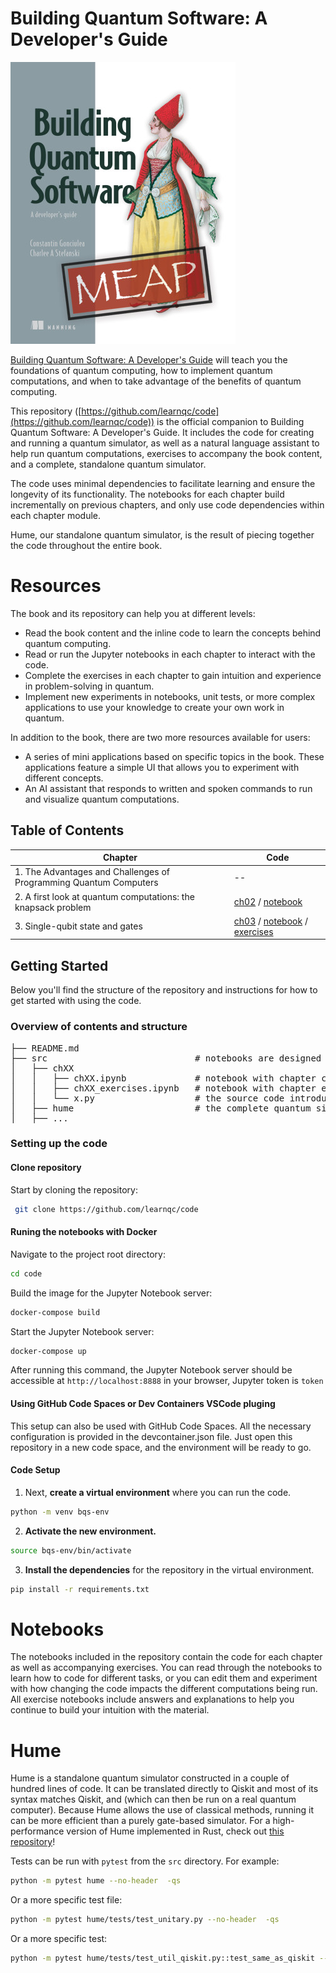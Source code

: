 # Building Quantum Software: A Developer's Guide



[<img src="/assets/images/Gonciulea-MEAP-HI.png">](https://www.manning.com/books/building-quantum-software)


[Building Quantum Software: A Developer's Guide](https://www.manning.com/books/building-quantum-software) will teach you the foundations of quantum computing, how to implement quantum computations, and when to take advantage of the benefits of quantum computing.

This repository ([https://github.com/learnqc/code](https://github.com/learnqc/code)) is the official companion to Building Quantum Software: A Developer's Guide. It includes the code for creating and running a quantum simulator, as well as a natural language assistant to help run quantum computations, exercises to accompany the book content, and a complete, standalone quantum simulator.

The code uses minimal dependencies to facilitate learning and ensure the longevity of its functionality. The notebooks for each chapter build incrementally on previous chapters, and only use code dependencies within each chapter module. 

Hume, our standalone quantum simulator, is the result of piecing together the code throughout the entire book.

# Resources
The book and its repository can help you at different levels:

* Read the book content and the inline code to learn the concepts behind quantum computing.
* Read or run the Jupyter notebooks in each chapter to interact with the code.
* Complete the exercises in each chapter to gain intuition and experience in problem-solving in quantum.
* Implement new experiments in notebooks, unit tests, or more complex applications to use your knowledge to create your own work in quantum.

In addition to the book, there are two more resources available for users:

* A series of mini applications based on specific topics in the book. These applications feature a simple UI that allows you to experiment with different concepts.
* An AI assistant that responds to written and spoken commands to run and visualize quantum computations.  
    
<!-- 
[TODO: mental model image]
-->

## Table of Contents

| Chapter       | Code                                                                                                                                                                                                                                                        |
| ------------- |-------------------------------------------------------------------------------------------------------------------------------------------------------------------------------------------------------------------------------------------------------------|
| 1. The Advantages and Challenges of Programming Quantum Computers     | --                                                                                                                                                                                                                                                          |
| 2. A first look at quantum computations: the knapsack problem         | [ch02](https://github.com/learnqc/code/tree/main/src/ch02) / [notebook](https://github.com/learnqc/code/blob/main/src/ch02/ch02.ipynb)                                                                                                            |
| 3. Single-qubit state and gates                                       | [ch03](https://github.com/learnqc/code/tree/main/src/ch03) / [notebook](https://github.com/learnqc/code/blob/main/src/ch03/ch03.ipynb) / [exercises](https://github.com/learnqc/code/blob/main/src/ch03/ch03_exercises.ipynb) |


## Getting Started
Below you'll find the structure of the repository and instructions for how to get started with using the code.

### Overview of contents and structure
<pre>
├── README.md
├── src                            # notebooks are designed to run from the src directory
│   ├── chXX
│   │   ├── chXX.ipynb             # notebook with chapter code that can be used for experimentation
│   │   ├── chXX_exercises.ipynb   # notebook with chapter exercises and solutions
│   │   └── x.py                   # the source code introduced in each chapter
│   ├── hume                       # the complete quantum simulator implemented over the course of the book
│   ├── ...
</pre>

### Setting up the code
#### Clone repository
Start by cloning the repository:
```bash
 git clone https://github.com/learnqc/code
```

#### Runing the notebooks with Docker

Navigate to the project root directory:

```bash
cd code
```

Build the image for the Jupyter Notebook server:

```bash
docker-compose build
```

Start the Jupyter Notebook server:

```bash
docker-compose up
```

After running this command, the Jupyter Notebook server should be accessible at `http://localhost:8888` in your browser, Jupyter token is `token`

#### Using GitHub Code Spaces or Dev Containers VSCode pluging

This setup can also be used with GitHub Code Spaces. All the necessary configuration is provided in the devcontainer.json file. Just open this repository in a new code space, and the environment will be ready to go.

#### Code Setup

1. Next, **create a virtual environment** where you can run the code.
```bash
python -m venv bqs-env
```

2. **Activate the new environment.**
```bash
source bqs-env/bin/activate
```

3. **Install the dependencies** for the repository in the virtual environment.
```bash
pip install -r requirements.txt
```

# Notebooks
The notebooks included in the repository contain the code for each chapter as well as accompanying exercises.
You can read through the notebooks to learn how to code for different tasks, or you can edit them and experiment
with how changing the code impacts the different computations being run. All exercise notebooks include answers and explanations
to help you continue to build your intuition with the material.

# Hume
Hume is a standalone quantum simulator constructed in a couple of hundred lines of code. It can be translated directly to Qiskit and most of its syntax matches Qiskit, and  (which can then be run on a real quantum computer). Because Hume allows the use of classical methods, running it can be more efficient than a purely gate-based simulator. For a high-performance version of Hume implemented in Rust, check out [this repository](https://github.com/QuState/spinoza)!

Tests can be run with `pytest` from the `src` directory. For example:
```bash
python -m pytest hume --no-header  -qs
```
Or a more specific test file:
```bash
python -m pytest hume/tests/test_unitary.py --no-header  -qs
```
Or a more specific test:
```bash
python -m pytest hume/tests/test_util_qiskit.py::test_same_as_qiskit --no-header --no-summary -qs
```

<!-- 
# UI
## Setup for UI experiments
### macOS

1. Install dependencies
```bash
brew install poppler

pip install -r requirements-ui.txt
```
-->

<!--  
# Assistant
TODO: get from book_assistant
-->




